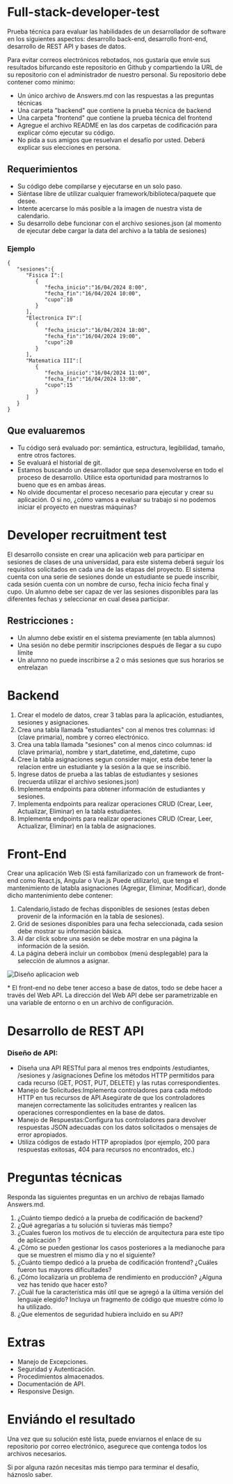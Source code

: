 # Full-stack-developer-test
Prueba técnica para evaluar las habilidades de un desarrollador de software en los siguientes aspectos: desarrollo back-end, desarrollo front-end, desarrollo de REST API y bases de datos.

Para evitar correos electrónicos rebotados, nos gustaría que envíe sus resultados bifurcando este repositorio en Github y compartiendo la URL de su repositorio con el administrador de nuestro personal. Su repositorio debe contener como minimo:

* Un único archivo de Answers.md con las respuestas a las preguntas técnicas
* Una carpeta "backend" que contiene la prueba técnica de backend
* Una carpeta "frontend" que contiene la prueba técnica del frontend
* Agregue el archivo README en las dos carpetas de codificación para explicar cómo ejecutar su código.
* No pida a sus amigos que resuelvan el desafío por usted. Deberá explicar sus elecciones en persona.

## Requerimientos 
* Su código debe compilarse y ejecutarse en un solo paso.
* Siéntase libre de utilizar cualquier framework/biblioteca/paquete que desee.
* Intente acercarse lo más posible a la imagen de nuestra vista de calendario.
* Su desarrollo debe funcionar con el archivo sesiones.json (al momento de ejecutar debe cargar la data del archivo a la tabla de sesiones)

### Ejemplo 
```
{
   "sesiones":{
      "Fisica I":[
         {
            "fecha_inicio":"16/04/2024 8:00",
            "fecha_fin":"16/04/2024 10:00",
            "cupo":10
         }
      ],
      "Electronica IV":[
         {
            "fecha_inicio":"16/04/2024 18:00",
            "fecha_fin":"16/04/2024 19:00",
            "cupo":20
         }
      ],
      "Matematica III":[
         {
            "fecha_inicio":"16/04/2024 11:00",
            "fecha_fin":"16/04/2024 13:00",
            "cupo":15
         }
      ]
   }
}
```

## Que evaluaremos
* Tu código será evaluado por: semántica, estructura, legibilidad, tamaño, entre otros factores.
* Se evaluará el historial de git.
* Estamos buscando un desarrollador que sepa desenvolverse en todo el proceso de desarrollo. Utilice esta oportunidad para mostrarnos lo bueno que es en ambas áreas.
* No olvide documentar el proceso necesario para ejecutar y crear su aplicación. O si no, ¿cómo vamos a evaluar su trabajo si no podemos iniciar el proyecto en nuestras máquinas?

# Developer recruitment test
El desarrollo consiste en crear una aplicación web para participar en sesiones de clases de una universidad, para este sistema deberá seguir los requisitos solicitados en cada una de las etapas del proyecto. El sistema cuenta con una serie de sesiones donde un estudiante se puede inscribir, cada sesión cuenta con un nombre de curso, fecha inicio fecha final y cupo. Un alumno debe ser capaz de ver las sesiones disponibles para las diferentes fechas y seleccionar en cual desea participar. 

## Restricciones :
* Un alumno debe existir en el sistema previamente (en tabla alumnos) 
* Una sesión no debe permitir inscripciones después de llegar a su cupo límite
* Un alumno no puede inscribirse a 2 o más sesiones que sus horarios se entrelazan

# Backend 
1. Crear el modelo de datos, crear 3 tablas para la aplicación, estudiantes, sesiones y asignaciones.
2. Crea una tabla llamada "estudiantes" con al menos tres columnas: id (clave primaria), nombre y correo electrónico.
3. Crea una tabla llamada "sesiones" con al menos cinco columnas: id (clave primaria), nombre y start_datetime, end_datetime, cupo
4. Cree la tabla asignaciones segun consider major, esta debe tener la relacion entre un estudiante y la sesión a la que se inscribió.
5. Ingrese datos de prueba a las tablas de estudiantes y sesiones (recuerda utilizar el archivo sesiones.json)
6. Implementa endpoints para obtener información de estudiantes y sesiones.
7. Implementa endpoints para realizar operaciones CRUD (Crear, Leer, Actualizar, Eliminar) en la tabla estudiantes.
8. Implementa endpoints para realizar operaciones CRUD (Crear, Leer, Actualizar, Eliminar) en la tabla de asignaciones.

# Front-End

Crear una aplicación Web (Si está familiarizado con un framework de front-end como React.js, Angular o Vue.js Puede utilizarlo), que tenga el mantenimiento de latabla asignaciones (Agregar, Eliminar, Modificar), donde dicho mantenimiento debe contener:

1. Calendario,listado de fechas disponibles de sesiones (estas deben provenir de la información en la tabla de sesiones).
2. Grid de sesiones disponibles para una fecha seleccionada, cada sesion debe mostrar su información básica.
3. Al dar click sobre una sesión se debe mostrar en una página la información de la sesión.
4. La página deberá incluir un combobox (menú desplegable) para la selección de alumnos a asignar.

![Diseño aplicacion web](https://github.com/bhlr/full-stack-developer-test/blob/main/design/sesionestest.png)

\* El front-end no debe tener acceso a base de datos, todo se debe hacer a través del Web API. 
La dirección del Web API debe ser parametrizable en una variable de entorno o en un archivo de configuración.


# Desarrollo de REST API
### Diseño de API:
* Diseña una API RESTful para al menos tres endpoints /estudiantes, /sesiones y /asignaciones Define los métodos HTTP permitidos para cada recurso (GET, POST, PUT, DELETE) y las rutas correspondientes.
* Manejo de Solicitudes:Implementa controladores para cada método HTTP en tus recursos de API.Asegúrate de que los controladores manejen correctamente las solicitudes entrantes y realicen las operaciones correspondientes en la base de datos.
* Manejo de Respuestas:Configura tus controladores para devolver respuestas JSON adecuadas con los datos solicitados o mensajes de error apropiados.
* Utiliza códigos de estado HTTP apropiados (por ejemplo, 200 para respuestas exitosas, 404 para recursos no encontrados, etc.)

# Preguntas técnicas
Responda las siguientes preguntas en un archivo de rebajas llamado Answers.md.

1. ¿Cuánto tiempo dedicó a la prueba de codificación de backend?
2. ¿Qué agregarías a tu solución si tuvieras más tiempo?
3. ¿Cuales fueron los motivos de tu elección de arquitectura para este tipo de aplicación ?
4. ¿Cómo se pueden gestionar los casos posteriores a la medianoche para que se muestren el mismo día y no el siguiente?
5. ¿Cuánto tiempo dedicó a la prueba de codificación frontend? ¿Cuáles fueron tus mayores dificultades?
6. ¿Cómo localizaría un problema de rendimiento en producción? ¿Alguna vez has tenido que hacer esto?
7. ¿Cuál fue la característica más útil que se agregó a la última versión del lenguaje elegido? Incluya un fragmento de código que muestre cómo lo ha utilizado.
8. ¿Que elementos de seguridad hubiera incluido en su API?

# Extras
* Manejo de Excepciones.
* Seguridad y Autenticación.
* Procedimientos almacenados. 
* Documentación de API.
* Responsive Design.


# Enviándo el resultado
Una vez que su solución esté lista, puede enviarnos el enlace de su repositorio por correo electrónico, asegurece que contenga todos los archivos necesarios.

Si por alguna razón necesitas más tiempo para terminar el desafío, háznoslo saber.
